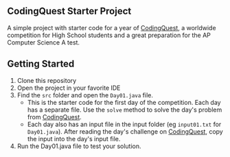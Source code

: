 ## CodingQuest Starter Project
A simple project with starter code for a year of [CodingQuest](https://codingquest.io/), a worldwide competition for High School students and a great preparation for the AP Computer Science A test.

## Getting Started
1. Clone this repository
2. Open the project in your favorite IDE
3. Find the `src` folder and open the `Day01.java` file.
   - This is the starter code for the first day of the competition. Each day has a separate file. Use the `solve` method to solve the day's problem from [CodingQuest](https://codingquest.io/).
   - Each day also has an input file in the input folder (eg `input01.txt` for `Day01.java`). After reading the day's challenge on [CodingQuest](https://codingquest.io/), copy the input into the day's input file.
4. Run the Day01.java file to test your solution.